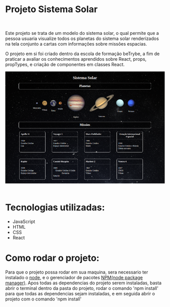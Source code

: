 <h1>Projeto Sistema Solar</h1><br>
<p>Este projeto se trata de um modelo do sistema solar, o qual permite que a pessoa usuaria visualize todos os planetas do sistema solar renderizados na tela conjunto a cartas com informações sobre missões espacias.</p>
<p>O projeto em si foi criado dentro da escola de formação beTrybe, a fim de praticar a avaliar os conhecimentos aprendidos sobre React, props, propTypes, e criação de componentes em classes React.</p>
<img src='./public/project.png' />
<br><br>
<h1>Tecnologias utilizadas:</h1>
<ul>
  <li>JavaScript</li>
  <li>HTML</li>
  <li>CSS</li>
  <li>React</li>
</ul>
<h1>Como rodar o projeto:</h1>
<p>Para que o projeto possa rodar em sua maquina, sera necessario ter instalado o <a href="https://nodejs.org/en/" target="_blank" >node</a>, e o gerenciador de pacotes <a href="https://docs.npmjs.com/downloading-and-installing-node-js-and-npm" target="_blank" >NPM(node package manager)</a>. Apos todas as dependencias do projeto serem instaladas, basta abrir o terminal dentro da pasta do projeto, rodar o comando 'npm install' para que todas as dependencias sejam instaladas, e em seguida abrir o projeto com o comando 'npm install'</p>
